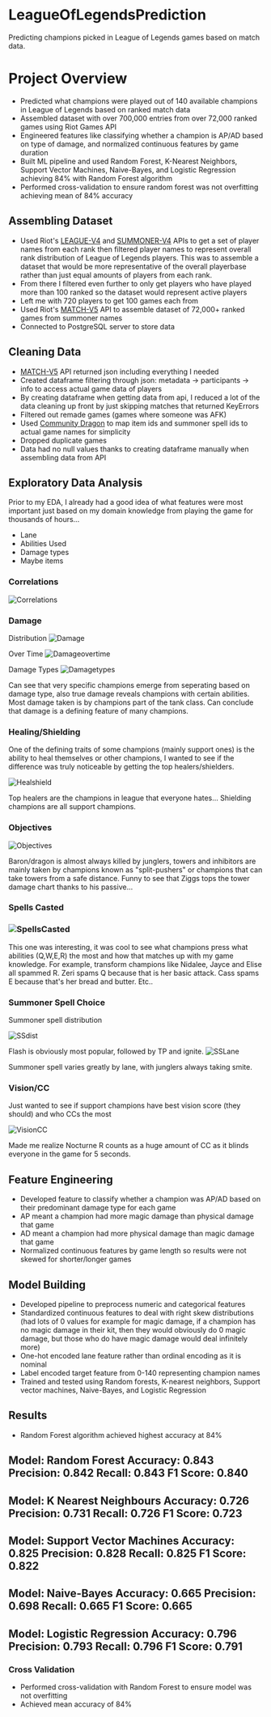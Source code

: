 # LeagueOfLegendsPrediction
Predicting champions picked in League of Legends games based on match data.  

# Project Overview
* Predicted what champions were played out of 140 available champions in League of Legends based on ranked match data
* Assembled dataset with over 700,000 entries from over 72,000 ranked games using Riot Games API
* Engineered features like classifying whether a champion is AP/AD based on type of damage, and normalized continuous features by game duration
* Built ML pipeline and used Random Forest, K-Nearest Neighbors, Support Vector Machines, Naive-Bayes, and Logistic Regression achieving 84% with Random Forest algorithm
* Performed cross-validation to ensure random forest was not overfitting achieving mean of 84% accuracy

## Assembling Dataset
* Used Riot's [LEAGUE-V4]([https://www.example.com](https://developer.riotgames.com/apis#league-v4)https://developer.riotgames.com/apis#league-v4) and [SUMMONER-V4](https://developer.riotgames.com/apis#summoner-v4) APIs to get a set of player names from each rank then filtered player names to represent overall rank distribution of League of Legends players. This was to assemble a dataset that would be more representative of the overall playerbase rather than just equal amounts of players from each rank.
* From there I filtered even further to only get players who have played more than 100 ranked so the dataset would represent active players
* Left me with 720 players to get 100 games each from
* Used Riot's [MATCH-V5](https://developer.riotgames.com/apis#match-v5) API to assemble dataset of 72,000+ ranked games from summoner names
* Connected to PostgreSQL server to store data

## Cleaning Data
* [MATCH-V5](https://developer.riotgames.com/apis#match-v5) API returned json including everything I needed
* Created dataframe filtering through json: metadata -> participants -> info to access actual game data of players
* By creating dataframe when getting data from api, I reduced a lot of the data cleaning up front by just skipping matches that returned KeyErrors
* Filtered out remade games (games where someone was AFK)
* Used [Community Dragon](https://raw.communitydragon.org/latest/) to map item ids and summoner spell ids to actual game names for simplicity
* Dropped duplicate games
* Data had no null values thanks to creating dataframe manually when assembling data from API

## Exploratory Data Analysis
Prior to my EDA, I already had a good idea of what features were most important just based on my domain knowledge from playing the game for thousands of hours...
* Lane
* Abilities Used
* Damage types
* Maybe items

### Correlations
![Correlations](https://github.com/mannkenn/LeagueOfLegendsPrediction/blob/main/photos/correlations.png)

### Damage
Distribution
![Damage](https://github.com/mannkenn/LeagueOfLegendsPrediction/blob/main/photos/damagedistribution.png)

Over Time
![Damageovertime](https://github.com/mannkenn/LeagueOfLegendsPrediction/blob/main/photos/damageovertime.png)

Damage Types
![Damagetypes](https://github.com/mannkenn/LeagueOfLegendsPrediction/blob/main/photos/damagetypes.png)

Can see that very specific champions emerge from seperating based on damage type, also true damage reveals champions with certain abilities. Most damage taken is by champions part of the tank class. Can conclude that damage is a defining feature of many champions.


### Healing/Shielding
One of the defining traits of some champions (mainly support ones) is the ability to heal themselves or other champions, I wanted to see if the difference was truly noticeable by getting the top healers/shielders.

![Healshield](https://github.com/mannkenn/LeagueOfLegendsPrediction/blob/main/photos/healingshielding.png)

Top healers are the champions in league that everyone hates... Shielding champions are all support champions.

### Objectives
![Objectives](https://github.com/mannkenn/LeagueOfLegendsPrediction/blob/main/photos/objectives.png)

Baron/dragon is almost always killed by junglers, towers and inhibitors are mainly taken by champions known as "split-pushers" or champions that can take towers from a safe distance. Funny to see that Ziggs tops the tower damage chart thanks to his passive...

### Spells Casted
### ![SpellsCasted](https://github.com/mannkenn/LeagueOfLegendsPrediction/blob/main/photos/spellscasted.png)
This one was interesting, it was cool to see what champions press what abilities (Q,W,E,R) the most and how that matches up with my game knowledge. For example, transform champions like Nidalee, Jayce and Elise all spammed R. Zeri spams Q because that is her basic attack. Cass spams E because that's her bread and butter. Etc..


### Summoner Spell Choice

Summoner spell distribution

![SSdist](https://github.com/mannkenn/LeagueOfLegendsPrediction/blob/main/photos/summonerspelldistribution.png)

Flash is obviously most popular, followed by TP and ignite.
![SSLane](https://github.com/mannkenn/LeagueOfLegendsPrediction/blob/main/photos/summonerspellbylane.png)

Summoner spell varies greatly by lane, with junglers always taking smite.

### Vision/CC
Just wanted to see if support champions have best vision score (they should) and who CCs the most

![VisionCC](https://github.com/mannkenn/LeagueOfLegendsPrediction/blob/main/photos/visioncc.png)

Made me realize Nocturne R counts as a huge amount of CC as it blinds everyone in the game for 5 seconds.

## Feature Engineering
* Developed feature to classify whether a champion was AP/AD based on their predominant damage type for each game
* AP meant a champion had more magic damage than physical damage that game
* AD meant a champion had more physical damage than magic damage that game
* Normalized continuous features by game length so results were not skewed for shorter/longer games

## Model Building
* Developed pipeline to preprocess numeric and categorical features
* Standardized continuous features to deal with right skew distributions (had lots of 0 values for example for magic damage, if a champion has no magic damage in their kit, then they would obviously do 0 magic damage, but those who do have magic damage would deal infinitely more)
* One-hot encoded lane feature rather than ordinal encoding as it is nominal
* Label encoded target feature from 0-140 representing champion names
* Trained and tested using Random forests, K-nearest neighbors, Support vector machines, Naive-Bayes, and Logistic Regression

## Results
* Random Forest algorithm achieved highest accuracy at 84%

Model: Random Forest
Accuracy: 0.843
Precision: 0.842
Recall: 0.843
F1 Score: 0.840
--------------------
Model: K Nearest Neighbours
Accuracy: 0.726
Precision: 0.731
Recall: 0.726
F1 Score: 0.723
--------------------
Model: Support Vector Machines
Accuracy: 0.825
Precision: 0.828
Recall: 0.825
F1 Score: 0.822
--------------------
Model: Naive-Bayes
Accuracy: 0.665
Precision: 0.698
Recall: 0.665
F1 Score: 0.665
--------------------
Model: Logistic Regression
Accuracy: 0.796
Precision: 0.793
Recall: 0.796
F1 Score: 0.791
--------------------
### Cross Validation
* Performed cross-validation with Random Forest to ensure model was not overfitting
* Achieved mean accuracy of 84%
